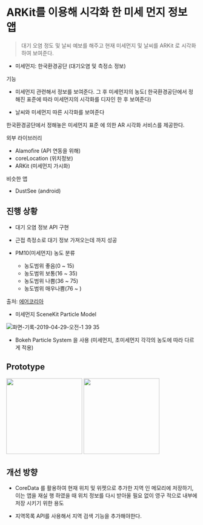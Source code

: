 # ARKit를 이용해 시각화 한 미세 먼지 정보 앱


> 대기 오염 정도 및 날씨 예보를 해주고 현재 미세먼지 및 날씨를 ARKit 로 시각화 하여 보여준다.

- 미세먼지: 한국환경공단 (대기오염 및 측정소 정보)

기능


- 미세먼지 관련해서 정보를 보여준다. 그 후 미세먼지의 농도( 한국환경공단에서 정해진 표준에 따라 미세먼지의 시각화를  디자인 한 후 보여준다)

- 날씨와 미세먼지 따른 시각화를 보여준다

한국환경공단에서 정해놓은 미세먼지 표준 에 의한 AR 시각화 서비스를 제공한다.




외부 라이브러리

- Alamofire (API 연동을 위해)
- coreLocation (위치정보)
- ARKit (미세먼지 가시화)


비슷한 앱

- DustSee (android)



## 진행 상황

- 대기 오염 정보 API 구현
- 근접 측정소로 대기 정보 가져오는데 까지 성공

- PM10(미세먼지) 농도 분류
  - 농도범위 좋음(0 ~ 15)
  - 농도범위 보통(16 ~ 35)
  - 농도범위 나쁨(36 ~ 75)
  - 농도범위 매우나쁨(76 ~ )
  
출처: [에어코리아](http://www.airkorea.or.kr/web)

- 미세먼지 SceneKit Particle Model  

![화면-기록-2019-04-29-오전-1 39 35](https://user-images.githubusercontent.com/33486820/56867426-0f516100-6a20-11e9-9273-f9e64d39524b.gif)  

- Bokeh Particle System 을 사용 
(미세먼지, 초미세먼지 각각의 농도에 따라 다르게 적용)  

## Prototype  

<img src="https://user-images.githubusercontent.com/33486820/58365638-3c4f4180-7f02-11e9-95dc-5cca6dd588f0.gif" width="200">  

<img src="https://user-images.githubusercontent.com/33486820/58365656-86382780-7f02-11e9-8865-4e714764069b.png" width="200">  





## 개선 방향

- CoreData 를 활용하여 현재 위치 및 위젯으로 추가한 지역 인 메모리에 저장하기, 이는 앱을 재실 행 하였을 때 위치 정보를 다시 받아올 필요 없이 영구 적으로 내부에 저장 시키기 위한 용도

- 지역목록 API를 사용해서 지역 검색 기능을 추가해야한다.
